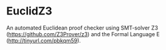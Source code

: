 # EuclidZ3
An automated Euclidean proof checker using SMT-solver Z3 (https://github.com/Z3Prover/z3)
and the Formal Language E (http://tinyurl.com/pbkqm59).


